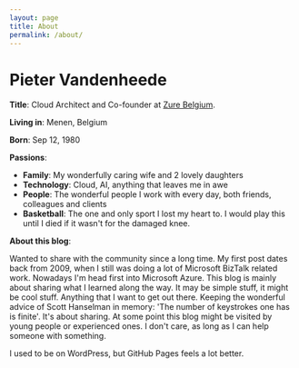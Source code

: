 ```yaml
---
layout: page
title: About
permalink: /about/
---
```


# Pieter Vandenheede

**Title**: Cloud Architect and Co-founder at [Zure Belgium](https://www.zure.com).

**Living in**: Menen, Belgium

**Born**: Sep 12, 1980

**Passions**:
- **Family**: My wonderfully caring wife and 2 lovely daughters
- **Technology**: Cloud, AI, anything that leaves me in awe
- **People**: The wonderful people I work with every day, both friends, colleagues and clients
- **Basketball**: The one and only sport I lost my heart to. I would play this until I died if it wasn't for the damaged knee.

**About this blog**:

Wanted to share with the community since a long time.
My first post dates back from 2009, when I still was doing a lot of Microsoft BizTalk related work. Nowadays I'm head first into Microsoft Azure. 
This blog is mainly about sharing what I learned along the way. It may be simple stuff, it might be cool stuff. Anything that I want to get out there. 
Keeping the wonderful advice of Scott Hanselman in memory: 'The number of keystrokes one has is finite'.
It's about sharing. At some point this blog might be visited by young people or experienced ones. I don't care, as long as I can help someone with something. 

I used to be on WordPress, but GitHub Pages feels a lot better.
